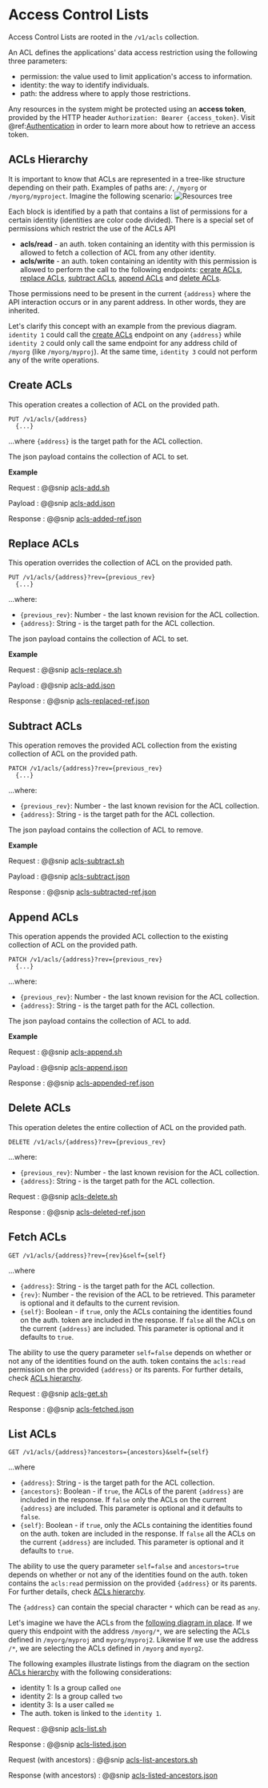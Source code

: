 # Access Control Lists

Access Control Lists are rooted in the `/v1/acls` collection.

An ACL defines the applications' data access restriction using the following three parameters:
         
- permission: the value used to limit application's access to information.
- identity: the way to identify individuals.
- path: the address where to apply those restrictions.

Any resources in the system might be protected using an **access token**, provided by the HTTP header `Authorization: Bearer {access_token}`. Visit @ref:[Authentication](./authentication.md) in order to learn more about how to retrieve an access token.

## ACLs Hierarchy

It is important to know that ACLs are represented in a tree-like structure depending on their path. Examples of paths are: `/`, `/myorg` or `/myorg/myproject`. Imagine the following scenario:
![Resources tree](../assets/permissions-tree.png "Permissions tree")

Each block is identified by a path that contains a list of permissions for a certain identity (identities are color code divided). There is a special set of permissions which restrict the use of the ACLs API

- **acls/read** - an auth. token containing an identity with this permission is allowed to fetch a collection of ACL from any other identity.
- **acls/write** - an auth. token containing an identity with this permission is allowed to perform the call to the following endpoints: [cerate ACLs](#create-acls), [replace ACLs](#replace-acls), [subtract ACLs](#subtract-acls), [append ACLs](#append-acls) and [delete ACLs](#delete-acls).

Those permissions need to be present in the current `{address}` where the API interaction occurs or in any parent address. In other words, they are inherited.

Let's clarify this concept with an example from the previous diagram. `identity 1` could call the [create ACLs](#create-acls) endpoint on any `{address}` while `identity 2` could only call the same endpoint for any address child of `/myorg` (like `/myorg/myproj`). At the same time, `identity 3` could not perform any of the write operations.

## Create ACLs

This operation creates a collection of ACL on the provided path.
```
PUT /v1/acls/{address}
  {...}
```
...where `{address}` is the target path for the ACL collection.

The json payload contains the collection of ACL to set.

**Example**

Request
:   @@snip [acls-add.sh](../assets/acls-add.sh)

Payload
:   @@snip [acls-add.json](../assets/acls-add.json)

Response
:   @@snip [acls-added-ref.json](../assets/acls-added-ref.json)


## Replace ACLs

This operation overrides the collection of ACL on the provided path.
```
PUT /v1/acls/{address}?rev={previous_rev}
  {...}
```

...where:

- `{previous_rev}`: Number - the last known revision for the ACL collection.
- `{address}`: String - is the target path for the ACL collection.

The json payload contains the collection of ACL to set.

**Example**

Request
:   @@snip [acls-replace.sh](../assets/acls-replace.sh)

Payload
:   @@snip [acls-add.json](../assets/acls-add.json)

Response
:   @@snip [acls-replaced-ref.json](../assets/acls-replaced-ref.json)


## Subtract ACLs

This operation removes the provided ACL collection from the existing collection of ACL on the provided path.

```
PATCH /v1/acls/{address}?rev={previous_rev}
  {...}
```
...where:

- `{previous_rev}`: Number - the last known revision for the ACL collection.
- `{address}`: String - is the target path for the ACL collection.
 
The json payload contains the collection of ACL to remove.

**Example**

Request
:   @@snip [acls-subtract.sh](../assets/acls-subtract.sh)

Payload
:   @@snip [acls-subtract.json](../assets/acls-subtract.json)

Response
:   @@snip [acls-subtracted-ref.json](../assets/acls-subtracted-ref.json)

## Append ACLs

This operation appends the provided ACL collection to the existing collection of ACL on the provided path.

```
PATCH /v1/acls/{address}?rev={previous_rev}
  {...}
```
...where:

- `{previous_rev}`: Number - the last known revision for the ACL collection.
- `{address}`: String - is the target path for the ACL collection.

The json payload contains the collection of ACL to add.

**Example**

Request
:   @@snip [acls-append.sh](../assets/acls-append.sh)

Payload
:   @@snip [acls-append.json](../assets/acls-append.json)

Response
:   @@snip [acls-appended-ref.json](../assets/acls-appended-ref.json)


## Delete ACLs

This operation deletes the entire collection of ACL on the provided path.

```
DELETE /v1/acls/{address}?rev={previous_rev}
```

...where:
 
- `{previous_rev}`: Number - the last known revision for the ACL collection.
- `{address}`: String - is the target path for the ACL collection.

Request
:   @@snip [acls-delete.sh](../assets/acls-delete.sh)

Response
:   @@snip [acls-deleted-ref.json](../assets/acls-deleted-ref.json)


## Fetch ACLs

```
GET /v1/acls/{address}?rev={rev}&self={self}
```

...where 

- `{address}`: String - is the target path for the ACL collection.
- `{rev}`: Number - the revision of the ACL to be retrieved. This parameter is optional and it defaults to the current revision.
- `{self}`: Boolean - if `true`, only the ACLs containing the identities found on the auth. token are included in the response. If `false` all the ACLs on the current `{address}` are included. This parameter is optional and it defaults to `true`.

The ability to use the query parameter `self=false` depends on whether or not any of the identities found on the auth. token contains the `acls:read` permission on the provided `{address}` or its parents. For further details, check [ACLs hierarchy](#acls-hierarchy).

Request
:   @@snip [acls-get.sh](../assets/acls-get.sh)

Response
:   @@snip [acls-fetched.json](../assets/acls-fetched.json)


## List ACLs

```
GET /v1/acls/{address}?ancestors={ancestors}&self={self}
```

...where 

- `{address}`: String - is the target path for the ACL collection.
- `{ancestors}`: Boolean - if `true`, the ACLs of the parent `{address}` are included in the response. If `false` only the ACLs on the current `{address}` are included. This parameter is optional and it defaults to `false`.
- `{self}`: Boolean - if `true`, only the ACLs containing the identities found on the auth. token are included in the response. If `false` all the ACLs on the current `{address}` are included. This parameter is optional and it defaults to `true`.

The ability to use the query parameter `self=false` and `ancestors=true` depends on whether or not any of the identities found on the auth. token contains the `acls:read` permission on the provided `{address}` or its parents. For further details, check [ACLs hierarchy](#acls-hierarchy).

The `{address}` can contain the special character `*` which can be read as `any`. 

Let's imagine we have the ACLs from the [following diagram in place](#acls-hierarchy). If we query this endpoint with the address `/myorg/*`, we are selecting the ACLs defined in `/myorg/myproj` and `myorg/myproj2`. Likewise If we use the address `/*`, we are selecting the ACLs defined in `/myorg` and `myorg2`.

The following examples illustrate listings from the diagram on the section [ACLs hierarchy](#acls-hierarchy) with the following considerations:

- identity 1: Is a group called `one`
- identity 2: Is a group called `two`
- identity 3: Is a user called `me`
- The auth. token is linked to the `identity 1`.

Request
:   @@snip [acls-list.sh](../assets/acls-list.sh)

Response
:   @@snip [acls-listed.json](../assets/acls-listed.json)

Request (with ancestors)
:   @@snip [acls-list-ancestors.sh](../assets/acls-list-ancestors.sh)

Response (with ancestors)
:   @@snip [acls-listed-ancestors.json](../assets/acls-listed-ancestors.json)

